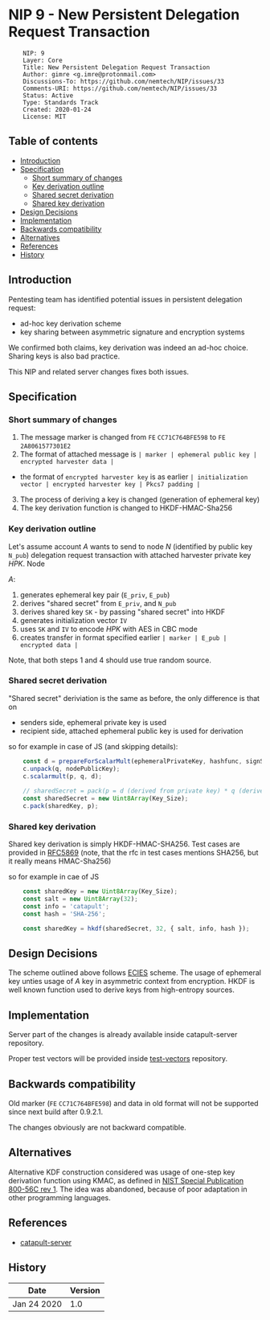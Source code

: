 # NIP 9 - New Persistent Delegation Request Transaction

```
    NIP: 9
    Layer: Core
    Title: New Persistent Delegation Request Transaction
    Author: gimre <g.imre@protonmail.com>
    Discussions-To: https://github.com/nemtech/NIP/issues/33
    Comments-URI: https://github.com/nemtech/NIP/issues/33
    Status: Active
    Type: Standards Track
    Created: 2020-01-24
    License: MIT
```

## Table of contents

- [Introduction](#introduction)
- [Specification](#specification)
  * [Short summary of changes](#short-summary-of-changes)
  * [Key derivation outline](#key-derivation-outline)
  * [Shared secret derivation](#shared-secret-derivation)
  * [Shared key derivation](#shared-key-derivation)
- [Design Decisions](#design-decisions)
- [Implementation](#implementation)
- [Backwards compatibility](#backwards-compatibility)
- [Alternatives](#alternatives)
- [References](#references)
- [History](#history)

## Introduction

Pentesting team has identified potential issues in persistent delegation request:
 * ad-hoc key derivation scheme
 * key sharing between asymmetric signature and encryption systems

We confirmed both claims, key derivation was indeed an ad-hoc choice.
Sharing keys is also bad practice.

This NIP and related server changes fixes both issues.

## Specification

### Short summary of changes

1. The message marker is changed from `FE` `CC71C764BFE598` to `FE` `2A8061577301E2`
2. The format of attached message is `| marker | ephemeral public key | encrypted harvester data |`
  * the format of `encrypted harvester key` is as earlier `| initialization vector | encrypted harvester key | Pkcs7 padding |`
3. The process of deriving a key is changed (generation of ephemeral key)
4. The key derivation function is changed to HKDF-HMAC-Sha256

### Key derivation outline

Let's assume account _A_ wants to send to node _N_ (identified by public key `N_pub`) delegation request transaction with attached harvester private key _HPK_.
Node 

_A_:
1. generates ephemeral key pair (`E_priv`, `E_pub`)
2. derives "shared secret" from `E_priv`, and `N_pub`
3. derives shared key `SK` - by passing "shared secret" into HKDF
4. generates initialization vector `IV`
5. uses `SK` and `IV` to encode _HPK_ with AES in CBC mode
6. creates transfer in format specified earlier `| marker | E_pub | encrypted data |`

Note, that both steps 1 and 4 should use true random source.

### Shared secret derivation

"Shared secret" deriviation is the same as before, the only difference is that on
 * senders side, ephemeral private key is used
 * recipient side, attached ephemeral public key is used for derivation

so for example in case of JS (and skipping details):
```js
	const d = prepareForScalarMult(ephemeralPrivateKey, hashfunc, signSchema);
	c.unpack(q, nodePublicKey);
	c.scalarmult(p, q, d);
	
	// sharedSecret = pack(p = d (derived from private key) * q (derived from public key))
	const sharedSecret = new Uint8Array(Key_Size);
	c.pack(sharedKey, p);
```

### Shared key derivation

Shared key derivation is simply HKDF-HMAC-SHA256.
Test cases are provided in [RFC5869](https://tools.ietf.org/html/rfc5869)
(note, that the rfc in test cases mentions SHA256, but it really means HMAC-Sha256)

so for example in cae of JS
```js
	const sharedKey = new Uint8Array(Key_Size);
	const salt = new Uint8Array(32);
	const info = 'catapult';
	const hash = 'SHA-256';

	const sharedKey = hkdf(sharedSecret, 32, { salt, info, hash });
```

## Design Decisions

The scheme outlined above follows [ECIES](https://en.wikipedia.org/wiki/Integrated_Encryption_Scheme) scheme.
The usage of ephemeral key unties usage of _A_ key in asymmetric context from encryption.
HKDF is well known function used to derive keys from high-entropy sources.

## Implementation

Server part of the changes is already available inside catapult-server repository.

Proper test vectors will be provided inside [test-vectors](https://github.com/nemtech/test-vectors) repository.


## Backwards compatibility

Old marker (`FE` `CC71C764BFE598`) and data in old format will not be supported since next build after 0.9.2.1.

The changes obviously are not backward compatible.

## Alternatives

Alternative KDF construction considered was usage of one-step key derivation function using KMAC, as defined in
[NIST Special Publication 800-56C rev 1](https://nvlpubs.nist.gov/nistpubs/SpecialPublications/NIST.SP.800-56Cr1.pdf).
The idea was abandoned, because of poor adaptation in other programming languages.


## References

* [catapult-server](https://github.com/nemtech/catapult-server/)

## History

| **Date**      | **Version**   |
| ------------- | ------------- |
| Jan 24 2020   | 1.0           |

